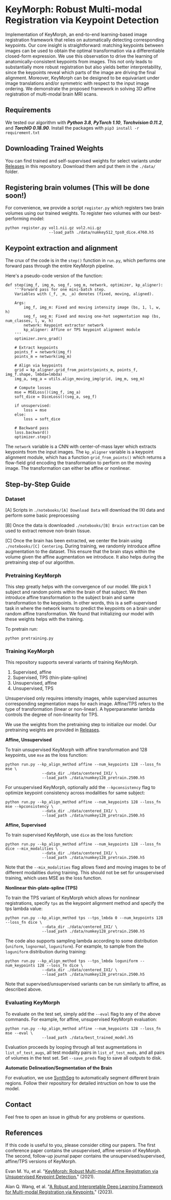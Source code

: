 # KeyMorph: Robust Multi-modal Registration via Keypoint Detection

Implementation of KeyMorph, an end-to-end learning-based image registration framework that relies on automatically detecting corresponding keypoints. Our core insight is straightforward: matching keypoints between images can be used to obtain the optimal transformation via a differentiable closed-form expression. We use this observation to drive the learning of anatomically-consistent keypoints from images. This not only leads to substantially more robust registration but also yields better interpretability, since the keypoints reveal which parts of the image are driving the final alignment. Moreover, KeyMorph can be designed to be equivariant under image translations and/or symmetric with respect to the input image ordering. We demonstrate the proposed framework in solving 3D affine registration of multi-modal brain MRI scans. 

## Requirements
We tested our algorithm with ***Python 3.8***, ***PyTorch 1.10***, ***Torchvision 0.11.2***, and ***TorchIO 0.18.90***. Install the packages with `pip3 install -r requirement.txt`

## Downloading Trained Weights
You can find trained and self-supervised weights for select variants under [Releases](https://github.com/evanmy/keymorph/releases) in this repository.
Download them and put them in the `./data/` folder.

## Registering brain volumes (This will be done soon!)
For convenience, we provide a script `register.py` which registers two brain volumes using our trained weights.
To register two volumes with our best-performing model:

```
python register.py vol1.nii.gz vol2.nii.gz 
                   --load_path ./data/numkey512_tps0_dice.4760.h5
```

## Keypoint extraction and alignment
The crux of the code is in the `step()` function in `run.py`, which performs one forward pass through the entire KeyMorph pipeline.

Here's a pseudo-code version of the function:
```
def step(img_f, img_m, seg_f, seg_m, network, optimizer, kp_aligner):
    '''Forward pass for one mini-batch step. 
    Variables with (_f, _m, _a) denotes (fixed, moving, aligned).
    
    Args:
        img_f, img_m: Fixed and moving intensity image (bs, 1, l, w, h)
        seg_f, seg_m: Fixed and moving one-hot segmentation map (bs, num_classes, l, w, h)
        network: Keypoint extractor network
        kp_aligner: Affine or TPS keypoint alignment module
    '''
    optimizer.zero_grad()

    # Extract keypoints
    points_f = network(img_f)
    points_m = network(img_m)

    # Align via keypoints
    grid = kp_aligner.grid_from_points(points_m, points_f, img_f.shape, lmbda=lmbda)
    img_a, seg_a = utils.align_moving_img(grid, img_m, seg_m)

    # Compute losses
    mse = MSELoss()(img_f, img_a)
    soft_dice = DiceLoss()(seg_a, seg_f)

    if unsupervised:
        loss = mse
    else:
        loss = soft_dice

    # Backward pass
    loss.backward()
    optimizer.step()
```
The `network` variable is a CNN with center-of-mass layer which extracts keypoints from the input images.
The `kp_aligner` variable is a keypoint alignment module, which has a function `grid_from_points()` which returns a flow-field grid encoding the transformation to perform on the moving image. The transformation can either be affine or nonlinear.

## Step-by-Step Guide

### Dataset 
[A] Scripts in `./notebooks/[A] Download Data` will download the IXI data and perform some basic preprocessing

[B] Once the data is downloaded `./notebooks/[B] Brain extraction` can be used to extract remove non-brain tissue. 

[C] Once the brain has been extracted, we center the brain using `./notebooks/[C] Centering`. During training, we randomly introduce affine augmentation to the dataset. This ensure that the brain stays within the volume given the affine augmentation we introduce. It also helps during the pretraining step of our algorithm.

### Pretraining KeyMorph

This step greatly helps with the convergence of our model. We pick 1 subject and random points within the brain of that subject. We then introduce affine transformation to the subject brain and same transformation to the keypoints. In other words, this is a self-supervised task in where the network learns to predict the keypoints on a brain under random affine transformation. We found that initializing our model with these weights helps with the training.

To pretrain run:
 
```
python pretraining.py
```

### Training KeyMorph
This repository supports several variants of training KeyMorph.
1. Supervised, affine
2. Supervised, TPS (thin-plate-spline)
3. Unsupervised, affine
4. Unsupervised, TPS

Unsupervised only requires intensity images, while supervised assumes corresponding segmentation maps for each image.
Affine/TPS refers to the type of transformation (linear or non-linear). A hyperparameter lambda controls the degree of non-linearity for TPS.

We use the weights from the pretraining step to initialize our model. 
Our pretraining weights are provided in [Releases](https://github.com/evanmy/keymorph/releases/tag/weights).

**Affine, Unsupervised**

To train unsupervised KeyMorph with affine transformation and 128 keypoints, use `mse` as the loss function:

```
python run.py --kp_align_method affine --num_keypoints 128 --loss_fn mse \
                --data_dir ./data/centered_IXI/ \
                --load_path ./data/numkey128_pretrain.2500.h5
```

For unsupervised KeyMorph, optionally add the `--kpconsistency` flag to optimize keypoint consistency across modalities for same subject:

```
python run.py --kp_align_method affine --num_keypoints 128 --loss_fn mse --kpconsistency \
                --data_dir ./data/centered_IXI/ \
                --load_path ./data/numkey128_pretrain.2500.h5
```

**Affine, Supervised**

To train supervised KeyMorph, use `dice` as the loss function:

```
python run.py --kp_align_method affine --num_keypoints 128 --loss_fn dice --mix_modalities \
                --data_dir ./data/centered_IXI/ \
                --load_path ./data/numkey128_pretrain.2500.h5
```

Note that the `--mix_modalities` flag allows fixed and moving images to be of different modalities during training. This should not be set for unsupervised training, which uses MSE as the loss function.

**Nonlinear thin-plate-spline (TPS)**

To train the TPS variant of KeyMorph which allows for nonlinear registrations, specify `tps` as the keypoint alignment method and specify the tps lambda value: 

```
python run.py --kp_align_method tps --tps_lmbda 0 --num_keypoints 128 --loss_fn dice \
                --data_dir ./data/centered_IXI/ \
                --load_path ./data/numkey128_pretrain.2500.h5
```

The code also supports sampling lambda according to some distribution (`uniform`, `lognormal`, `loguniform`). For example, to sample from the `loguniform` distribution during training:

```
python run.py --kp_align_method tps --tps_lmbda loguniform --num_keypoints 128 --loss_fn dice \
                --data_dir ./data/centered_IXI/ \
                --load_path ./data/numkey128_pretrain.2500.h5
```

Note that supervised/unsupervised variants can be run similarly to affine, as described above.

### Evaluating KeyMorph
To evaluate on the test set, simply add the `--eval` flag to any of the above commands. For example, for affine, unsupervised KeyMorph evaluation:

```
python run.py --kp_align_method affine --num_keypoints 128 --loss_fn mse --eval \
                --load_path ./data/best_trained_model.h5
```

Evaluation proceeds by looping through all test augmentations in `list_of_test_augs`, all test modality pairs in `list_of_test_mods`, and all pairs of volumes in the test set.
Set `--save_preds` flag to save all outputs to disk.

**Automatic Delineation/Segmentation of the Brain**

For evaluation, we use [SynthSeg](https://github.com/BBillot/SynthSeg) to automatically segment different brain regions. Follow their repository for detailed intruction on how to use the model. 

## Contact
Feel free to open an issue in github for any problems or questions.

## References
If this code is useful to you, please consider citing our papers.
The first conference paper contains the unsupervised, affine version of KeyMorph.
The second, follow-up journal paper contains the unsupervised/supervised, affine/TPS versions of KeyMorph.

Evan M. Yu, et al. "[KeyMorph: Robust Multi-modal Affine Registration via Unsupervised Keypoint Detection.](https://openreview.net/forum?id=OrNzjERFybh)" (2021).

Alan Q. Wang, et al. "[A Robust and Interpretable Deep Learning Framework for Multi-modal Registration via Keypoints.](https://arxiv.org/abs/2304.09941)" (2023).
